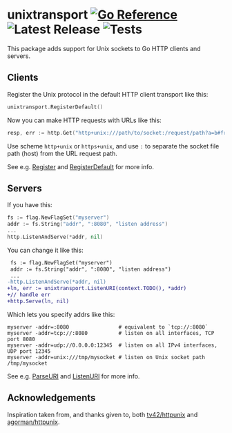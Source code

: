 # unixtransport [![Go Reference](https://pkg.go.dev/badge/github.com/peterbourgon/unixtransport.svg)](https://pkg.go.dev/github.com/peterbourgon/unixtransport) ![Latest Release](https://img.shields.io/github/v/release/peterbourgon/unixtransport?style=flat-square) ![Tests](https://github.com/peterbourgon/unixtransport/actions/workflows/test.yaml/badge.svg?branch=main)

This package adds support for Unix sockets to Go HTTP clients and servers.


## Clients

Register the Unix protocol in the default HTTP client transport like this:

```go
unixtransport.RegisterDefault()
```

Now you can make HTTP requests with URLs like this:

```go
resp, err := http.Get("http+unix:///path/to/socket:/request/path?a=b#fragment")
```

Use scheme `http+unix` or `https+unix`, and use `:` to separate the socket file
path (host) from the URL request path.

See e.g. [Register][register] and [RegisterDefault][registerdef] for more info.


## Servers

If you have this:

```go
fs := flag.NewFlagSet("myserver")
addr := fs.String("addr", ":8080", "listen address")
...
http.ListenAndServe(*addr, nil)
```

You can change it like this:

```diff
 fs := flag.NewFlagSet("myserver")
 addr := fs.String("addr", ":8080", "listen address")
 ...
-http.ListenAndServe(*addr, nil)
+ln, err := unixtransport.ListenURI(context.TODO(), *addr)
+// handle err
+http.Serve(ln, nil)
```

Which lets you specify addrs like this:

```shell
myserver -addr=:8080                # equivalent to `tcp://:8080`
myserver -addr=tcp://:8080          # listen on all interfaces, TCP port 8080
myserver -addr=udp://0.0.0.0:12345  # listen on all IPv4 interfaces, UDP port 12345
myserver -addr=unix:///tmp/mysocket # listen on Unix socket path /tmp/mysocket
```

See e.g. [ParseURI][parseuri] and [ListenURI][listenuri] for more info.


## Acknowledgements

Inspiration taken from, and thanks given to, both [tv42/httpunix][tv42] and
[agorman/httpunix][agorman].


[register]: https://pkg.go.dev/github.com/peterbourgon/unixtransport#Register
[registerdef]: https://pkg.go.dev/github.com/peterbourgon/unixtransport#RegisterDefault
[parseuri]: https://pkg.go.dev/github.com/peterbourgon/unixtransport#ParseURI
[listenuri]: https://pkg.go.dev/github.com/peterbourgon/unixtransport#ListenURI
[tv42]: https://github.com/tv42/httpunix
[agorman]: https://github.com/agorman/httpunix
